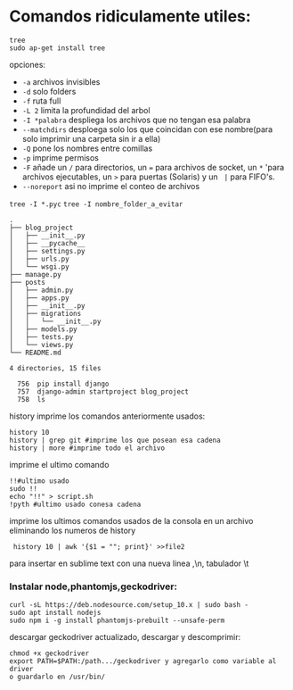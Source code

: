 # Comandos ridiculamente utiles:
```
tree
sudo ap-get install tree
```
opciones:
+ `-a` archivos invisibles
+ `-d` solo folders
+ `-f` ruta full
+ `-L 2` limita la profundidad del arbol
+ `-I *palabra` despliega los archivos que no tengan esa palabra
+ `--matchdirs` desploega solo los que coincidan con ese nombre(para solo imprimir una carpeta sin ir a ella)
+ `-Q` pone los nombres entre comillas
+ `-p` imprime permisos
+ `-F` añade un `/`  para directorios, un `=` para archivos de socket, un `*` 'para archivos ejecutables, un `>` para puertas (Solaris) y un ` |` para FIFO's.
+ `--noreport` asi no imprime el conteo de archivos

``tree -I *.pyc``
``tree -I nombre_folder_a_evitar``


```shell 
.
├── blog_project
│   ├── __init__.py
│   ├── __pycache__
│   ├── settings.py
│   ├── urls.py
│   └── wsgi.py
├── manage.py
├── posts
│   ├── admin.py
│   ├── apps.py
│   ├── __init__.py
│   ├── migrations
│   │   └── __init__.py
│   ├── models.py
│   ├── tests.py
│   └── views.py
└── README.md

4 directories, 15 files
```
```
  756  pip install django
  757  django-admin startproject blog_project
  758  ls
```

history
imprime los comandos anteriormente usados:
```shell
history 10
history | grep git #imprime los que posean esa cadena
history | more #imprime todo el archivo
```
imprime el ultimo comando
```shell
!!#ultimo usado
sudo !!
echo "!!" > script.sh
!pyth #ultimo usado conesa cadena
```

imprime los ultimos comandos usados de la consola en un archivo eliminando los numeros de history
```
 history 10 | awk '{$1 = ""; print}' >>file2
```
para insertar en sublime text con una nueva linea ,\n, tabulador \t


### Instalar node,phantomjs,geckodriver:
```
curl -sL https://deb.nodesource.com/setup_10.x | sudo bash -
sudo apt install nodejs
sudo npm i -g install phantomjs-prebuilt --unsafe-perm
```
descargar geckodriver actualizado, descargar y descomprimir:
```
chmod +x geckodriver
export PATH=$PATH:/path.../geckodriver y agregarlo como variable al driver
o guardarlo en /usr/bin/
```